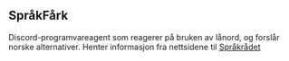 ## SpråkFårk ##
Discord-programvareagent som reagerer på bruken av lånord, og forslår norske alternativer.
Henter informasjon fra nettsidene til [Språkrådet](https://www.sprakradet.no/sprakhjelp/Skriverad/Avloeysarord/)